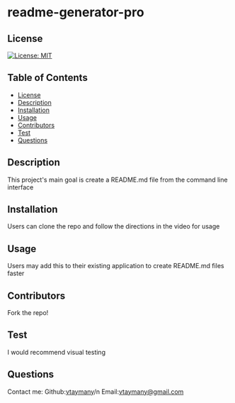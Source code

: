 
# readme-generator-pro
## License
[![License: MIT](https://img.shields.io/badge/License-MIT-yellow.svg)](https://opensource.org/licenses/MIT)
## Table of Contents
* [License](#license)
* [Description](#description)
* [Installation](#installation)
* [Usage](#usage)
* [Contributors](#contributors)
* [Test](#test)
* [Questions](#questions)
## Description
This project's main goal is create a README.md file from the command line interface
## Installation 
Users can clone the repo and follow the directions in the video for usage
## Usage 
Users may add this to their existing application to create README.md files faster
## Contributors
Fork the repo!
## Test
I would recommend visual testing
## Questions
Contact me:
Github:[vtaymany](https://github.com/vtaymany/)/n
Email:[vtaymany@gmail.com](vtaymany@gmail.com)
